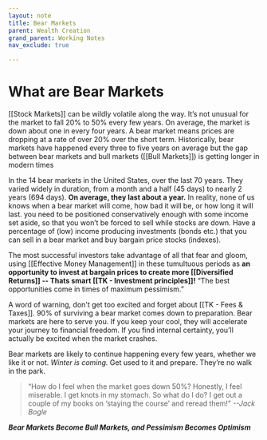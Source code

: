 ```yaml
---
layout: note
title: Bear Markets
parent: Wealth Creation
grand_parent: Working Notes
nav_exclude: true

---
```

# What are Bear Markets
[[Stock Markets]] can be wildly volatile along the way. It’s not unusual for the market to fall 20% to 50% every few years. On average, the market is down about one in every four years. A bear market means prices are dropping at a rate of over 20% over the short term. Historically, bear markets have happened every three to five years on average but the gap between bear markets and bull markets ([[Bull Markets]]) is getting longer in modern times

In the 14 bear markets in the United States, over the last 70 years. They varied widely in duration, from a month and a half (45 days) to nearly 2 years (694 days). **On average, they last about a year.** In reality, none of us knows when a bear market will come, how bad it will be, or how long it will last. you need to be positioned conservatively enough with some income set aside, so that you won’t be forced to sell while stocks are down. Have a percentage of (low) income producing investments (bonds etc.) that you can sell in a bear market and buy bargain price stocks (indexes).

The most successful investors take advantage of all that fear and gloom, using [[Effective Money Management]] in these tumultuous periods as **an opportunity to invest at bargain prices to create more [[Diversified Returns]] -- Thats smart [[TK - Investment principles]]!** “The best opportunities come in times of maximum pessimism.”

A word of warning, don't get too excited and forget about [[TK - Fees & Taxes]]. 90% of surviving a bear market comes down to preparation. Bear markets are here to serve you. If you keep your cool, they will accelerate your journey to financial freedom. If you find internal certainty, you’ll actually be excited when the market crashes.

Bear markets are likely to continue happening every few years, whether we like it or not. _Winter is coming._ Get used to it and prepare. They’re no walk in the park.

>“How do I feel when the market goes down 50%? Honestly, I feel miserable. I get knots in my stomach. So what do I do? I get out a couple of my books on ‘staying the course’ and reread them!”
*--Jack Bogle*

***Bear Markets Become Bull Markets, and Pessimism Becomes Optimism***

